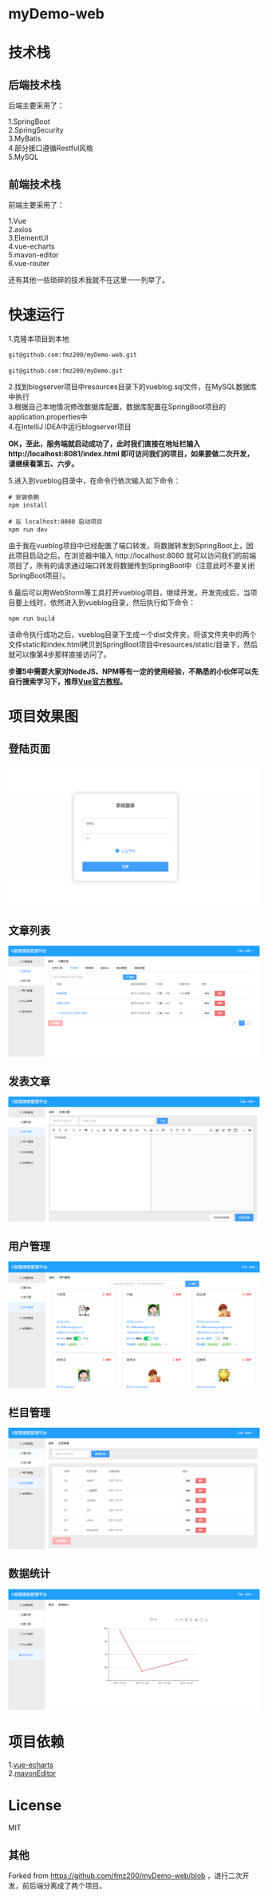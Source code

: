 # myDemo-web

# 技术栈

## 后端技术栈

后端主要采用了：

1.SpringBoot  
2.SpringSecurity  
3.MyBatis  
4.部分接口遵循Restful风格  
5.MySQL

## 前端技术栈

前端主要采用了：

1.Vue  
2.axios  
3.ElementUI  
4.vue-echarts  
5.mavon-editor  
6.vue-router

还有其他一些琐碎的技术我就不在这里一一列举了。

# 快速运行

1.克隆本项目到本地

```
git@github.com:fmz200/myDemo-web.git

git@github.com:fmz200/myDemo.git
```

2.找到blogserver项目中resources目录下的vueblog.sql文件，在MySQL数据库中执行  
3.根据自己本地情况修改数据库配置，数据库配置在SpringBoot项目的application.properties中  
4.在IntelliJ IDEA中运行blogserver项目

**OK，至此，服务端就启动成功了，此时我们直接在地址栏输入 http://localhost:8081/index.html 即可访问我们的项目，如果要做二次开发，请继续看第五、六步。**

5.进入到vueblog目录中，在命令行依次输入如下命令：

```
# 安装依赖
npm install

# 在 localhost:8080 启动项目
npm run dev
```  

由于我在vueblog项目中已经配置了端口转发，将数据转发到SpringBoot上，因此项目启动之后，在浏览器中输入 http://localhost:8080 就可以访问我们的前端项目了，所有的请求通过端口转发将数据传到SpringBoot中（注意此时不要关闭SpringBoot项目）。

6.最后可以用WebStorm等工具打开vueblog项目，继续开发，开发完成后，当项目要上线时，依然进入到vueblog目录，然后执行如下命令：

```
npm run build
```  

该命令执行成功之后，vueblog目录下生成一个dist文件夹，将该文件夹中的两个文件static和index.html拷贝到SpringBoot项目中resources/static/目录下，然后就可以像第4步那样直接访问了。


**步骤5中需要大家对NodeJS、NPM等有一定的使用经验，不熟悉的小伙伴可以先自行搜索学习下，推荐[Vue官方教程](https://cn.vuejs.org/v2/guide/)。**


# 项目效果图

## 登陆页面

![登录](https://raw.githubusercontent.com/fmz200/myDemo/master/myDemo-web/doc/login.png)

## 文章列表

![文章列表](https://raw.githubusercontent.com/fmz200/myDemo/master/myDemo-web/doc/article.png)

## 发表文章

![发表文章](https://raw.githubusercontent.com/fmz200/myDemo/master/myDemo-web/doc/post.png)

## 用户管理

![用户管理](https://raw.githubusercontent.com/fmz200/myDemo/master/myDemo-web/doc/usermana.png)

## 栏目管理

![栏目管理](https://raw.githubusercontent.com/fmz200/myDemo/master/myDemo-web/doc/category.png)

## 数据统计

![数据统计](https://raw.githubusercontent.com/fmz200/myDemo/master/myDemo-web/doc/datastatistics.png)

# 项目依赖

1.[vue-echarts](https://github.com/Justineo/vue-echarts)  
2.[mavonEditor](https://github.com/hinesboy/mavonEditor)

# License

MIT

## 其他

Forked from https://github.com/fmz200/myDemo-web/blob ，进行二次开发，前后端分离成了两个项目。